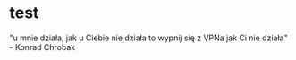 # test
"u mnie działa, jak u Ciebie nie działa to wypnij się z VPNa jak Ci nie działa" - Konrad Chrobak
